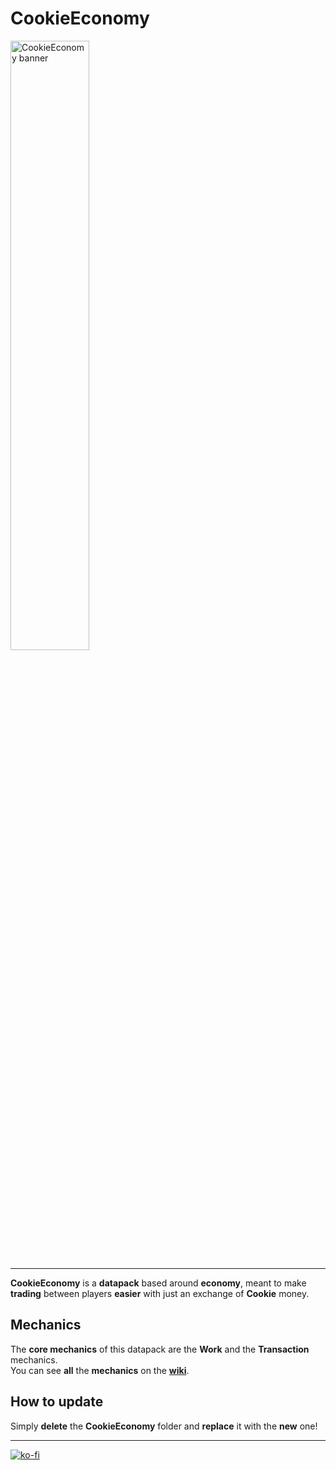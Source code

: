 # CookieEconomy

<img src="https://github.com/El-Kavio/CookieEconomy/assets/140896938/a6cee2cd-91fa-4b9b-9b37-ca037299da45" alt="CookieEconomy banner" width="50%">

---

**CookieEconomy** is a **datapack** based around **economy**, meant to make **trading** between players **easier** with just an exchange of **Cookie** money.

## Mechanics

The **core mechanics** of this datapack are the **Work** and the **Transaction** mechanics.<br>
You can see **all** the **mechanics** on the **[wiki](https://github.com/El-Kavio/CookieEconomy/wiki)**.

## How to update

Simply **delete** the **CookieEconomy** folder and **replace** it with the **new** one!

---

[![ko-fi](https://ko-fi.com/img/githubbutton_sm.svg)](https://ko-fi.com/kavio)
